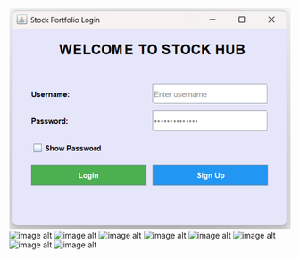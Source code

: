 ![image alt](https://github.com/gaurav152003/stockapp/blob/a18acfaadc12a5685a5ece9329a092e872bbdb8e/Screenshot%202025-05-19%20203925.png)
![image alt]()
![image alt]()
![image alt]()
![image alt]()
![image alt]()
![image alt]()
![image alt]()
![image alt]()

